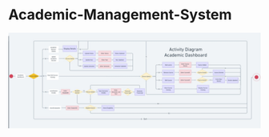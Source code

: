 # Academic-Management-System
![UML Diagrams](https://github.com/Arshdeep-Singh-01/Academic-Management-System/blob/main/UML/AcademicDashboard_UML_2020csb1074.jpg)
